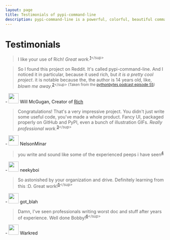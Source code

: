 ```yaml
---
layout: page
title: Testimonials of pypi-command-line
description: pypi-command-line is a powerful, colorful, beautiful command line interface for pypi.org that is well maintained
---
```


# Testimonials

> I like your use of Rich! _Great work._<sup>[1](https://www.reddit.com/r/Python/comments/q8rrx7/i_made_a_commandlineinterface_for_pypi_as_a_14/#:~:text=i%20like%20your%20use%20of%20rich!%20great%20work.)</sup>

> So I found this project on Reddit. It's called pypi-command-line. And I noticed it in particular, because it used rich, but _it is a pretty cool project_. it is notable because the, the author is 14 years old, like, _blown me away_.<sup>[2](https://pythonbytes.fm/episodes/transcript/255/closember-eve-the-cure-for-hacktoberfest#:~:text=So%20I%20found,blown%20me%20away.)</sup> (Taken from the [pythonbytes podcast episode 55](https://pythonbytes.fm/episodes/show/255/closember-eve-the-cure-for-hacktoberfest))

\- <a href="https://github.com/willmcgugan" title="Will's GitHub Profile" target="_blank"><img id=testimonial-image src="https://avatars.githubusercontent.com/u/554369" width=32 /></a> <span id=testimonial-text>Will McGugan, Creator of [Rich](https://pypi.org/project/rich/)</span>

> Congratulations! That's a very impressive project. You didn't just write some useful code, you've made a whole product. Fancy UI, packaged properly on GitHub and PyPI, even a bunch of illustration GIFs. _Really professional work._<sup>[3](https://www.reddit.com/r/Python/comments/q8rrx7/i_made_a_commandlineinterface_for_pypi_as_a_14/#:~:text=congratulations!%20that's%20a%20very%20impressive%20project.%20you%20didn't%20just%20write%20some%20useful%20code%2C%20you've%20made%20a%20whole%20product.%20fancy%20ui%2C%20packaged%20properly%20on%20github%20and%20pypi%2C%20even%20a%20bunch%20of%20illustration%20gifs.%20really%20professional%20work.)</sup>

\- <a href="https://www.reddit.com/user/NelsonMinar/" title="NelsonMinar's Reddit Profile" target="_blank"><img id="testimonial-image" src="https://i.redd.it/snoovatar/avatars/b0683647-7fcd-47d7-9bb6-b5aa9815144d.png" width=32 /></a> <span id=testimonial-text>NelsonMinar</span>

> you write and sound like some of the experienced peeps i have seen<sup>[4](https://www.reddit.com/r/Python/comments/q8rrx7/i_made_a_commandlineinterface_for_pypi_as_a_14/#:~:text=you%20write%20and%20sound%20like%20some%20of%20the%20experienced%20peeps%20i%20have%20seen)</sup>

\- <a href="https://www.reddit.com/user/neekyboi/" title="neekyboi's Reddit Profile" target="_blank"><img id="testimonial-image" src="https://i.redd.it/snoovatar/avatars/f09b48d9-fbdc-4c6c-9980-861503b70bcf.png" width=32 /></a> <span id=testimonial-text>neekyboi</span>

> So astonished by your organization and drive. Definitely learning from this :D. Great work!<sup>[5](https://www.reddit.com/r/Python/comments/q8rrx7/i_made_a_commandlineinterface_for_pypi_as_a_14/#:~:text=so%20astonished%20by%20your%20organization%20and%20drive.%20definitely%20learning%20from%20this%20%3Ad.%20great%20work!)</sup>

\- <a href="https://www.reddit.com/user/got_blah/" title="got_blah's Reddit Profile" target="_blank"><img id="testimonial-image" src="https://i.redd.it/snoovatar/avatars/db6a1481-553b-4fb4-a746-67fb7047c33f.png" width=32 /></a> <span id=testimonial-text>got_blah</span>

> Damn, I've seen professionals writing worst doc and stuff after years of experience. Well done Bobby!<sup>[6](https://www.reddit.com/r/Python/comments/q8rrx7/i_made_a_commandlineinterface_for_pypi_as_a_14/#:~:text=damn%2C%20i've%20seen%20professionals%20writing%20worst%20doc%20and%20stuff%20after%20years%20of%20experience.%20well%20done%20bobby!)</sup>

\- <a href="https://www.reddit.com/user/Warkred/" title="Warkred's Reddit Profile" target="_blank"><img id="testimonial-image" src="https://www.redditstatic.com/avatars/defaults/v2/avatar_default_0.png" width=32 /></a> <span id=testimonial-text>Warkred</span>